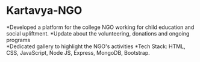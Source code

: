 # Kartavya-NGO
*Developed a platform for the college NGO working for child education and social upliftment.
*Update about the volunteering, donations and ongoing programs	
*Dedicated gallery to highlight the NGO's activities
*Tech Stack: HTML, CSS, JavaScript, Node JS, Express, MongoDB, Bootstrap.
